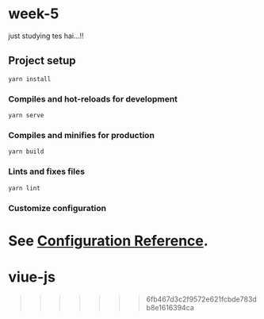 
# week-5

just studying 
tes hai...!!

## Project setup
```
yarn install
```

### Compiles and hot-reloads for development
```
yarn serve
```

### Compiles and minifies for production
```
yarn build
```

### Lints and fixes files
```
yarn lint
```

### Customize configuration
See [Configuration Reference](https://cli.vuejs.org/config/).
=======
# viue-js
>>>>>>> 6fb467d3c2f9572e621fcbde783db8e1616394ca

